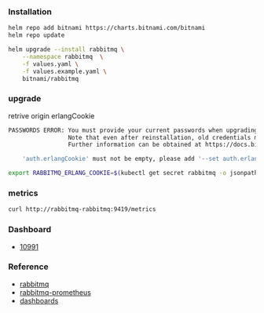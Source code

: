 ### Installation
```bash
helm repo add bitnami https://charts.bitnami.com/bitnami
helm repo update

helm upgrade --install rabbitmq \
    --namespace rabbitmq  \
    -f values.yaml \
    -f values.example.yaml \
    bitnami/rabbitmq
```

### upgrade
retrive origin erlangCookie
```bash
PASSWORDS ERROR: You must provide your current passwords when upgrading the release.
                 Note that even after reinstallation, old credentials may be needed as they may be kept in persistent volume claims.
                 Further information can be obtained at https://docs.bitnami.com/general/how-to/troubleshoot-helm-chart-issues/#credential-errors-while-upgrading-chart-releases

    'auth.erlangCookie' must not be empty, please add '--set auth.erlangCookie=$RABBITMQ_ERLANG_COOKIE' to the command. To get the current value:

export RABBITMQ_ERLANG_COOKIE=$(kubectl get secret rabbitmq -o jsonpath="{.data.rabbitmq-erlang-cookie}" | base64 --decode)
```

### metrics
```bash
curl http://rabbitmq-rabbitmq:9419/metrics
```

### Dashboard
* [10991](https://grafana.com/grafana/dashboards/10991)

### Reference
* [rabbitmq](https://github.com/bitnami/charts/tree/master/bitnami/rabbitmq)
* [rabbitmq-prometheus](https://github.com/rabbitmq/rabbitmq-prometheus)
* [dashboards](https://github.com/rabbitmq/rabbitmq-prometheus/tree/master/docker/grafana/dashboards)

